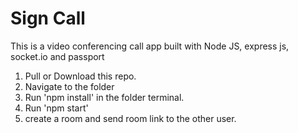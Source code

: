 # Sign Call
This is a video conferencing call app built with Node JS, express js, socket.io and passport

1. Pull or Download this repo.
2. Navigate to the folder
3. Run 'npm install' in the folder terminal.
4. Run 'npm start'
5. create a room and send room link to the other user.
